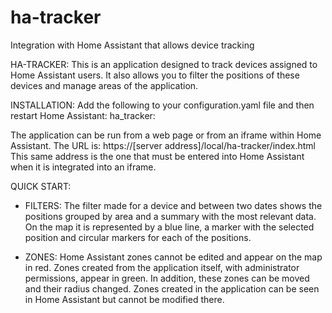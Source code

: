 # ha-tracker
Integration with Home Assistant that allows device tracking

HA-TRACKER:
This is an application designed to track devices assigned to Home Assistant users.
It also allows you to filter the positions of these devices and manage areas of the application.

INSTALLATION:
Add the following to your configuration.yaml file and then restart Home Assistant:
ha_tracker:

The application can be run from a web page or from an iframe within Home Assistant.
The URL is: https://[server address]/local/ha-tracker/index.html
This same address is the one that must be entered into Home Assistant when it is integrated into an iframe.

QUICK START:
* FILTERS:
The filter made for a device and between two dates shows the positions grouped by area and a summary with the most relevant data.
On the map it is represented by a blue line, a marker with the selected position and circular markers for each of the positions.

* ZONES:
Home Assistant zones cannot be edited and appear on the map in red.
Zones created from the application itself, with administrator permissions, appear in green.
In addition, these zones can be moved and their radius changed.
Zones created in the application can be seen in Home Assistant but cannot be modified there.
